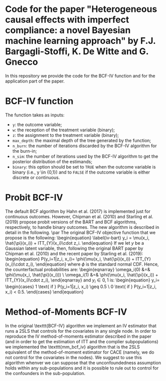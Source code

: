 # Code for the paper "Heterogeneous causal effects with imperfect compliance: a novel Bayesian machine learning approach" by F.J. Bargagli-Stoffi, K. De Witte and G. Gnecco

In this repository we provide the code for the BCF-IV function and for the application part of the paper.

# BCF-IV function

The function takes as inputs:

* <tt>`y`</tt>: the outcome variable;
* <tt>`w`</tt>: the reception of the treatment variable (binary);
* <tt>`z`</tt>: the assignment to the treatment variable (binary);
* <tt>`max_depth`</tt>: the maximal depth of the tree generated by the function;
* <tt>`n_burn`</tt>: the number of iterations discarded by the BCF-IV algorithm for the burn-in;
* <tt>`n_sim`</tt>: the number of iterations used by the BCF-IV algorithm  to get the posterior distribution of the estimands;
* <tt>`binary`</tt>: this option should be set to <tt>`TRUE`</tt> when the outcome variable is binary (i.e., y \in \{0,1\}) and to <tt>`FALSE`</tt> if the outcome variable is either discrete or continuous.

# Probit BCF-IV

The default BCF algorithm by Hahn et al. (2017) is implemented just for continuous outcomes. However, Chipman et al. (2010) and Starling et al. (2019) propose probit versions of the BART and BCF algorithms, respectively, to handle binary outcomes.  The new algorithm is described in detail in the following.
\par The original BCF-IV objective function that we propose is the following:
\begin{equation} \label{iv-bart}
    y_i = \mu(x_i, \hat{\pi}(x_i)) + ITT_{Y}(x_i)\cdot z_i.
\end{equation}
If we let $y$ be a Gaussian latent variable, then, following the original BART paper by Chipman et al. (2010) and the recent paper by Starling et al. (2019):
\begin{equation}
    P(y_i=1|z_i, x_i)= \phi(\mu(x_i, \hat{\pi}(x_i)) + ITT_{Y}(x_i)\cdot z_i),
\end{equation}
where $\phi$ is the standard normal CDF.
Hence, the counterfactual probabilities are:
\begin{eqnarray}
\omega_i(0) &=& \phi(\mu(x_i, \hat{\pi}(x_i))) \\
\omega_i(1) &=& \phi(\mu(x_i, \hat{\pi}(x_i)) + ITT_{Y}(x_i)\cdot z_i),
\end{eqnarray}
and $y_i \in {0,1}$ is:
\begin{equation}
   y_i= \begin{cases} 1 \text{ if } P(y_i=1|z_i, x_i) \geq 0.5 \\
   0 \text{ if } P(y_i=1|z_i, x_i) < 0.5.
    \end{cases}
\end{equation}

# Method-of-Moments BCF-IV

In the original \texttt{BCF-IV} algorithm we implement an IV estimator that runs a 2SLS that controls for the covariates in any single node. In order to reproduce the IV method-of-moments estimator described in the paper (and in order to get the estimation of ITT and the complier subpopulations) we implemented the \texttt{mm\_bcf\_iv} algorithm that is the 2SLS equivalent of the method-of-moment estimator for CACE (namely, we do not control for the covariates in the nodes). We suggest to use this algorithm whenver we can suppose that the unconfoundedness assumption holds within any sub-populations and it is possible to rule out to control for the confounders in the sub-population.

